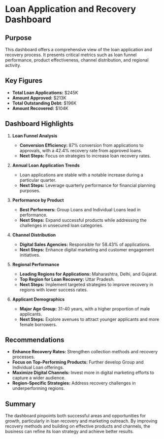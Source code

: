 # Loan Application and Recovery Dashboard

## Purpose
This dashboard offers a comprehensive view of the loan application and recovery process. It presents critical metrics such as loan funnel performance, product effectiveness, channel distribution, and regional activity.

## Key Figures
- **Total Loan Applications:** $245K
- **Amount Approved:** $213K
- **Total Outstanding Debt:** $196K
- **Amount Recovered:** $104K

## Dashboard Highlights

1. **Loan Funnel Analysis**
   - **Conversion Efficiency:** 87% conversion from applications to approvals, with a 42.4% recovery rate from approved loans.
   - **Next Steps:** Focus on strategies to increase loan recovery rates.

2. **Annual Loan Application Trends**
   - Loan applications are stable with a notable increase during a particular quarter.
   - **Next Steps:** Leverage quarterly performance for financial planning purposes.

3. **Performance by Product**
   - **Best Performers:** Group Loans and Individual Loans lead in performance.
   - **Next Steps:** Expand successful products while addressing the challenges in unsecured loan categories.

4. **Channel Distribution**
   - **Digital Sales Agencies:** Responsible for 58.43% of applications.
   - **Next Steps:** Enhance digital marketing and customer engagement initiatives.

5. **Regional Performance**
   - **Leading Regions for Applications:** Maharashtra, Delhi, and Gujarat.
   - **Top Region for Loan Recovery:** Uttar Pradesh.
   - **Next Steps:** Implement targeted strategies to improve recovery in regions with lower success rates.

6. **Applicant Demographics**
   - **Major Age Group:** 31-40 years, with a higher proportion of male applicants.
   - **Next Steps:** Explore avenues to attract younger applicants and more female borrowers.

## Recommendations
- **Enhance Recovery Rates:** Strengthen collection methods and recovery processes.
- **Focus on Top-Performing Products:** Further develop Group and Individual Loan offerings.
- **Maximize Digital Channels:** Invest more in digital marketing efforts to capture a wider audience.
- **Region-Specific Strategies:** Address recovery challenges in underperforming regions.

## Summary
The dashboard pinpoints both successful areas and opportunities for growth, particularly in loan recovery and marketing outreach. By improving recovery methods and building on effective products and channels, the business can refine its loan strategy and achieve better results. 
